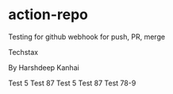 # action-repo
Testing for github webhook for push, PR, merge

Techstax

By Harshdeep Kanhai


Test 5
Test 87
Test 5
Test 87
Test 78-9